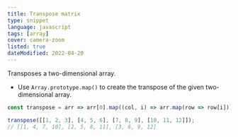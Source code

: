 ```yaml
---
title: Transpose matrix
type: snippet
language: javascript
tags: [array]
cover: camera-zoom
listed: true
dateModified: 2022-04-20
---
```


Transposes a two-dimensional array.

- Use `Array.prototype.map()` to create the transpose of the given two-dimensional array.

```js
const transpose = arr => arr[0].map((col, i) => arr.map(row => row[i]));

transpose([[1, 2, 3], [4, 5, 6], [7, 8, 9], [10, 11, 12]]);
// [[1, 4, 7, 10], [2, 5, 8, 11], [3, 6, 9, 12]
```
